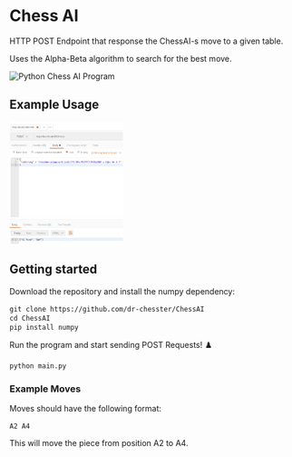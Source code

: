 # Chess AI
HTTP POST Endpoint that response the ChessAI-s move to a given table.


Uses the Alpha-Beta algorithm to search for the best move. 

<img src="./preview.png" width="200" alt="Python Chess AI Program">

## Example Usage

<img src="./PostMan.jpg" width="200" alt="Python Chess AI Program">

## Getting started
Download the repository and install the numpy dependency:
```
git clone https://github.com/dr-chesster/ChessAI
cd ChessAI
pip install numpy
```

Run the program and start sending POST Requests! ♟️
```
python main.py
```

### Example Moves
Moves should have the following format:
```
A2 A4
```
This will move the piece from position A2 to A4.


